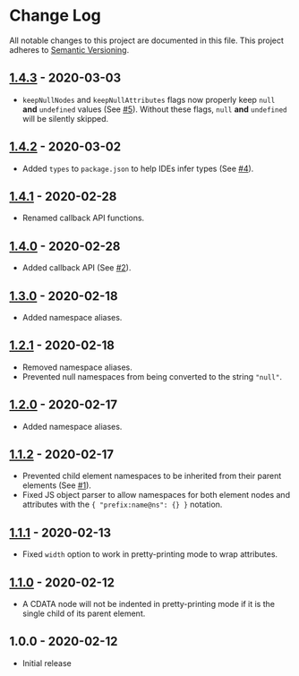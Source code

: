# Change Log

All notable changes to this project are documented in this file. This project adheres to [Semantic Versioning](http://semver.org/#semantic-versioning-200).

## [1.4.3] - 2020-03-03

- `keepNullNodes` and `keepNullAttributes` flags now properly keep `null` 
**and** `undefined` values (See [#5](https://github.com/oozcitak/xmlbuilder2/issues/5)).
Without these flags, `null` **and** `undefined` will be silently skipped.

## [1.4.2] - 2020-03-02

- Added `types` to `package.json` to help IDEs infer types (See [#4](https://github.com/oozcitak/xmlbuilder2/issues/4)).

## [1.4.1] - 2020-02-28

- Renamed callback API functions.

## [1.4.0] - 2020-02-28

- Added callback API (See [#2](https://github.com/oozcitak/xmlbuilder2/issues/2)).


## [1.3.0] - 2020-02-18

- Added namespace aliases.

## [1.2.1] - 2020-02-18

- Removed namespace aliases.
- Prevented null namespaces from being converted to the string `"null"`.

## [1.2.0] - 2020-02-17

- Added namespace aliases.

## [1.1.2] - 2020-02-17

- Prevented child element namespaces to be inherited from their parent elements (See [#1](https://github.com/oozcitak/xmlbuilder2/issues/1)).
- Fixed JS object parser to allow namespaces for both element nodes and attributes with the `{ "prefix:name@ns": {} }` notation.

## [1.1.1] - 2020-02-13

- Fixed `width` option to work in pretty-printing mode to wrap attributes.

## [1.1.0] - 2020-02-12

- A CDATA node will not be indented in pretty-printing mode if it is the single child of its parent element.

## 1.0.0 - 2020-02-12

- Initial release

[1.4.3]: https://github.com/oozcitak/xmlbuilder2/compare/v1.4.2...v1.4.3
[1.4.2]: https://github.com/oozcitak/xmlbuilder2/compare/v1.4.1...v1.4.2
[1.4.1]: https://github.com/oozcitak/xmlbuilder2/compare/v1.4.0...v1.4.1
[1.4.0]: https://github.com/oozcitak/xmlbuilder2/compare/v1.3.0...v1.4.0
[1.3.0]: https://github.com/oozcitak/xmlbuilder2/compare/v1.2.1...v1.3.0
[1.2.1]: https://github.com/oozcitak/xmlbuilder2/compare/v1.2.0...v1.2.1
[1.2.0]: https://github.com/oozcitak/xmlbuilder2/compare/v1.1.2...v1.2.0
[1.1.2]: https://github.com/oozcitak/xmlbuilder2/compare/v1.1.1...v1.1.2
[1.1.1]: https://github.com/oozcitak/xmlbuilder2/compare/v1.1.0...v1.1.1
[1.1.0]: https://github.com/oozcitak/xmlbuilder2/compare/v1.0.0...v1.1.0
